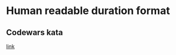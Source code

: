 # Human readable duration format

## Codewars kata
[link](https://www.codewars.com/kata/52742f58faf5485cae000b9a)

